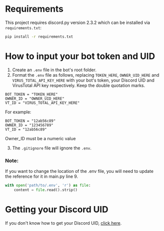 # Requirements

This project requires discord.py version 2.3.2 which can be installed via `requirements.txt`:

```bash
pip install -r requirements.txt
```

# How to input your bot token and UID

1. Create an ``.env`` file in the bot's root folder.
2. Format the ``.env`` file as follows, replacing ``TOKEN_HERE``, ``OWNER_UID_HERE`` and ``VIRUS_TOTAL_API_KEY_HERE`` with your bot's token, your Discord UID and VirusTotal API key respectively. Keep the double quotation marks.
```text
BOT_TOKEN = "TOKEN_HERE"
OWNER_ID = "OWNER_UID_HERE"
VT_ID = "VIRUS_TOTAL_API_KEY_HERE"
```
For example:
```text
BOT_TOKEN = "12ab56c89"
OWNER_ID = "123456789"
VT_ID = "12ab56c89"
```
Owner_ID must be a numeric value

3. The ``.gitignore`` file will ignore the ``.env``.<br>

### Note:

If you want to change the location of the .env file, you will need to update the reference for it in main.py line 9.
```python
with open('path/to/.env', 'r') as file:
    content = file.read().strip()
```

# Getting your Discord UID
If you don't know how to get your Discord UID, [click here](https://support.playhive.com/discord-user-id/).
